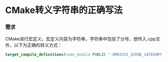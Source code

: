 # CMake转义字符串的正确写法

### 需求

CMake进行宏定义，宏定义内容为字符串，字符串中包括了分号，想传入.cpp文件，以下为正确的转义方式：

```cmake
target_compile_definitions(some_module PUBLIC "-DMEGVII_SCENE_CATEGORY_LIMIT_STRING=\"A\;B"")
```

